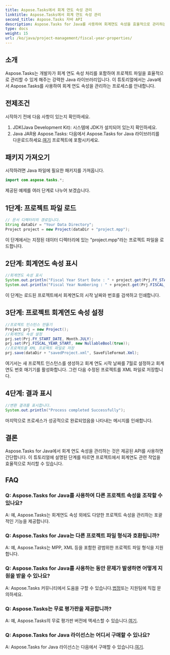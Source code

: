 ```yaml
---
title: Aspose.Tasks에서 회계 연도 속성 관리
linktitle: Aspose.Tasks에서 회계 연도 속성 관리
second_title: Aspose.Tasks 자바 API
description: Aspose.Tasks for Java를 사용하여 회계연도 속성을 효율적으로 관리하는 방법을 알아보세요. 예제가 포함된 단계별 가이드입니다.
type: docs
weight: 15
url: /ko/java/project-management/fiscal-year-properties/
---
```

## 소개
Aspose.Tasks는 개발자가 회계 연도 속성 처리를 포함하여 프로젝트 파일을 효율적으로 관리할 수 있게 해주는 강력한 Java 라이브러리입니다. 이 튜토리얼에서는 Java에서 Aspose.Tasks를 사용하여 회계 연도 속성을 관리하는 프로세스를 안내합니다.
## 전제조건
시작하기 전에 다음 사항이 있는지 확인하세요.
1. JDK(Java Development Kit): 시스템에 JDK가 설치되어 있는지 확인하세요.
2.  Java JAR용 Aspose.Tasks: 다음에서 Aspose.Tasks for Java 라이브러리를 다운로드하세요.[여기](https://releases.aspose.com/tasks/java/) 프로젝트에 포함시키세요.

## 패키지 가져오기
시작하려면 Java 파일에 필요한 패키지를 가져옵니다.
```java
import com.aspose.tasks.*;
```

제공된 예제를 여러 단계로 나누어 보겠습니다.
## 1단계: 프로젝트 파일 로드
```java
// 문서 디렉터리의 경로입니다.
String dataDir = "Your Data Directory";
Project project = new Project(dataDir + "project.mpp");
```
이 단계에서는 지정된 데이터 디렉터리에 있는 "project.mpp"라는 프로젝트 파일을 로드합니다.
## 2단계: 회계연도 속성 표시
```java
//회계연도 속성 표시
System.out.println("Fiscal Year Start Date : " + project.get(Prj.FY_START_DATE));
System.out.println("Fiscal Year Numbering : " + project.get(Prj.FISCAL_YEAR_START));
```
이 단계는 로드된 프로젝트에서 회계연도의 시작 날짜와 번호를 검색하고 인쇄합니다.
## 3단계: 프로젝트 회계연도 속성 설정
```java
//프로젝트 인스턴스 만들기
Project prj = new Project();
//회계연도 속성 설정
prj.set(Prj.FY_START_DATE, Month.JULY);
prj.set(Prj.FISCAL_YEAR_START, new NullableBool(true));
//프로젝트를 XML 프로젝트 파일로 저장
prj.save(dataDir + "savedProject.xml", SaveFileFormat.Xml);
```
여기서는 새 프로젝트 인스턴스를 생성하고 회계 연도 시작 날짜를 7월로 설정하고 회계 연도 번호 매기기를 활성화합니다. 그런 다음 수정된 프로젝트를 XML 파일로 저장합니다.
## 4단계: 결과 표시
```java
//변환 결과를 표시합니다.
System.out.println("Process completed Successfully");
```
마지막으로 프로세스가 성공적으로 완료되었음을 나타내는 메시지를 인쇄합니다.

## 결론
Aspose.Tasks for Java에서 회계 연도 속성을 관리하는 것은 제공된 API를 사용하면 간단합니다. 이 튜토리얼에 설명된 단계를 따르면 프로젝트에서 회계연도 관련 작업을 효율적으로 처리할 수 있습니다.
## FAQ
### Q: Aspose.Tasks for Java를 사용하여 다른 프로젝트 속성을 조작할 수 있나요?
A: 예, Aspose.Tasks는 회계연도 속성 외에도 다양한 프로젝트 속성을 관리하는 포괄적인 기능을 제공합니다.
### Q: Aspose.Tasks for Java는 다른 프로젝트 파일 형식과 호환됩니까?
A: 예, Aspose.Tasks는 MPP, XML 등을 포함한 광범위한 프로젝트 파일 형식을 지원합니다.
### Q: Aspose.Tasks for Java를 사용하는 동안 문제가 발생하면 어떻게 지원을 받을 수 있나요?
 A: Aspose.Tasks 커뮤니티에서 도움을 구할 수 있습니다.[법정](https://forum.aspose.com/c/tasks/15)또는 지원팀에 직접 문의하세요.
### Q: Aspose.Tasks는 무료 평가판을 제공합니까?
 A: 예, Aspose.Tasks의 무료 평가판 버전에 액세스할 수 있습니다.[여기](https://releases.aspose.com/).
### Q: Aspose.Tasks for Java 라이선스는 어디서 구매할 수 있나요?
 A: Aspose.Tasks for Java 라이선스는 다음에서 구매할 수 있습니다.[여기](https://purchase.aspose.com/buy).